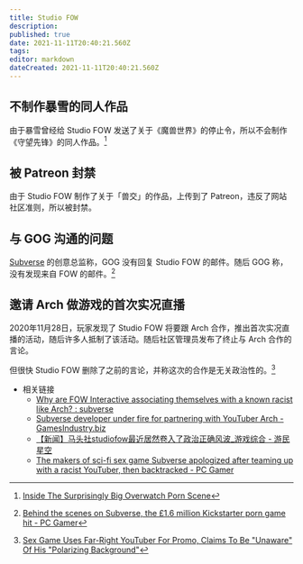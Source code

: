```yaml
---
title: Studio FOW
description: 
published: true
date: 2021-11-11T20:40:21.560Z
tags: 
editor: markdown
dateCreated: 2021-11-11T20:40:21.560Z
---
```


## 不制作暴雪的同人作品

由于暴雪曾经给 Studio FOW 发送了关于《魔兽世界》的停止令，所以不会制作《守望先锋》的同人作品。[^45]

[^45]: [Inside The Surprisingly Big Overwatch Porn Scene](https://web.archive.org/web/20210720070845/https://kotaku.com/inside-the-surprisingly-big-overwatch-porn-scene-1778229605)

## 被 Patreon 封禁

由于 Studio FOW 制作了关于「兽交」的作品，上传到了 Patreon，违反了网站社区准则，所以被封禁。

## 与 GOG 沟通的问题

[Subverse](/game/Subverse.md) 的创意总监称，GOG 没有回复 Studio FOW 的邮件。随后 GOG 称， 没有发现来自 FOW 的邮件。[^350]

[^350]: [Behind the scenes on Subverse, the £1.6 million Kickstarter porn game hit - PC Gamer](https://web.archive.org/web/20210121043505/https://www.pcgamer.com/we-just-wanted-to-make-dick-lasers-and-big-bouncy-anime-titties-says-creators-of-latest-kickstarter-hit/)

## 邀请 Arch 做游戏的首次实况直播

2020年11月28日，玩家发现了 Studio FOW 将要跟 Arch 合作，推出首次实况直播的活动，随后许多人抵制了该活动。随后社区管理员发布了终止与 Arch 合作的言论。

但很快 Studio FOW 删除了之前的言论，并称这次的合作是无关政治性的。[^sguf]

[^sguf]: [Sex Game Uses Far-Right YouTuber For Promo, Claims To Be "Unaware" Of His "Polarizing Background"](https://web.archive.org/web/20210127180522/https://kotaku.com/sex-game-uses-far-right-youtuber-for-promo-claims-to-b-1845780629)

+ 相关链接
  + [Why are FOW Interactive associating themselves with a known racist like Arch? : subverse](https://old.reddit.com/r/subverse/comments/k2uji2/why_are_fow_interactive_associating_themselves/)
  + [Subverse developer under fire for partnering with YouTuber Arch - GamesIndustry.biz](https://www.gamesindustry.biz/articles/2020-12-01-subverse-developer-under-fire-for-partnering-with-youtuber-arch)
  + [【新闻】马头社studiofow最近居然卷入了政治正确风波_游戏综合 - 游民星空](https://web.archive.org/web/20211111144649/https://club.gamersky.com/activity/443436)
  + [The makers of sci-fi sex game Subverse apologized after teaming up with a racist YouTuber, then backtracked - PC Gamer](https://web.archive.org/web/20211102172125/https://www.pcgamer.com/the-makers-of-sci-fi-sex-game-subverse-apologized-after-teaming-up-with-a-racist-youtuber-then-backtracked/)
